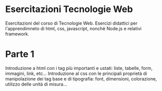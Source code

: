 # Esercitazioni Tecnologie Web
Esercitazioni del corso di Tecnologie Web.
Esercizi didattici per l'apprendimneto di html, css, javascript, nonchè Node.js e relativi framework.
# Parte 1
Introduzione a html con i tag più importanti e ustati: liste, tabelle, form, immagini, link, etc...
Introduzione al css con le principali proprietà di manipolazione dei tag base e di tipografia: font, dimensioni, colorazione, utilizzo delle unità di misura...
